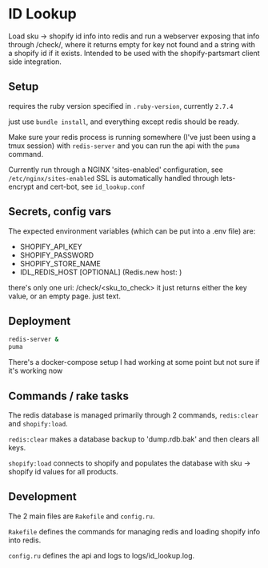 # ID Lookup
Load sku -> shopify id info into redis and run a webserver exposing that info through /check/<sku>, where it returns empty for key not found and a string with a shopify id if it exists. Intended to be used with the shopify-partsmart client side integration.

## Setup
requires the ruby version specified in `.ruby-version`, currently `2.7.4`

just use `bundle install`, and everything except redis should be ready.

Make sure your redis process is running somewhere (I've just been using a tmux session) with `redis-server` and you can run the api with the `puma` command.

Currently run through a NGINX 'sites-enabled' configuration, see `/etc/nginx/sites-enabled`
SSL is automatically handled through lets-encrypt and cert-bot, see `id_lookup.conf`

## Secrets, config vars
The expected environment variables (which can be put into a .env file) are:
- SHOPIFY_API_KEY
- SHOPIFY_PASSWORD
- SHOPIFY_STORE_NAME
- IDL_REDIS_HOST [OPTIONAL] (Redis.new host: <this value here>)

there's only one uri: /check/<sku_to_check>
it just returns either the key value, or an empty page. just text.

## Deployment
```bash
redis-server &
puma
```

There's a docker-compose setup I had working at some point but not sure if it's working now

## Commands / rake tasks
The redis database is managed primarily through 2 commands, `redis:clear` and `shopify:load`.

`redis:clear` makes a database backup to 'dump.rdb.bak' and then clears all keys.

`shopify:load` connects to shopify and populates the database with sku -> shopify id values for all products.

## Development
The 2 main files are `Rakefile` and `config.ru`.

`Rakefile` defines the commands for managing redis and loading shopify info into redis.

`config.ru` defines the api and logs to logs/id_lookup.log.
